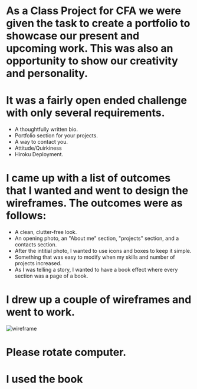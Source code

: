 # As a Class Project for CFA we were given the task to create a portfolio to showcase our present and upcoming work. This was also an opportunity to show our creativity and personality. 

# It was a fairly open ended challenge with only several requirements.
* A thoughtfully written bio.
* Portfolio section for your projects.
* A way to contact you.
* Attitude/Quirkiness
* Hiroku Deployment.   

# I came up with a list of outcomes that I wanted and went to design the wireframes. The outcomes were as follows:
* A clean, clutter-free look.
* An opening photo, an "About me" section, "projects" section, and a contacts section.
* After the intitial photo, I wanted to use icons and boxes to keep it simple.
* Something that was easy to modify when my skills and number of projects increased.
* As I was telling a story, I wanted to have a book effect where every section was a page of a book.

# I drew up a couple of wireframes and went to work. 

![wireframe](https://cloud.githubusercontent.com/assets/20296459/23836672/064a247a-07d0-11e7-8c6c-fd214fda311d.jpg)

# Please rotate computer. 

# I used the book 


